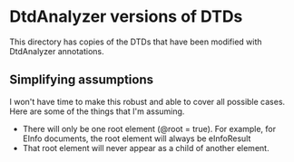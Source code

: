 ﻿# DtdAnalyzer versions of DTDs

This directory has copies of the DTDs that have been modified with
DtdAnalyzer annotations.

## Simplifying assumptions

I won't have time to make this robust and able to cover all possible cases.
Here are some of the things that I'm assuming.

* There will only be one root element (@root = true).
  For example, for EInfo documents, the root element
  will always be eInfoResult
* That root element will never appear as a child of another element.
